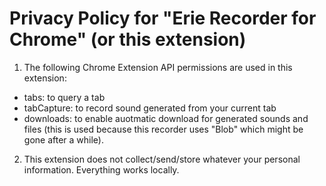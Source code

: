 # Privacy Policy for "Erie Recorder for Chrome" (or this extension)

1. The following Chrome Extension API permissions are used in this extension:

- tabs: to query a tab
- tabCapture: to record sound generated from your current tab
- downloads: to enable auotmatic download for generated sounds and files (this is used because this recorder uses "Blob" which might be gone after a while).

2. This extension does not collect/send/store whatever your personal information. Everything works locally.
